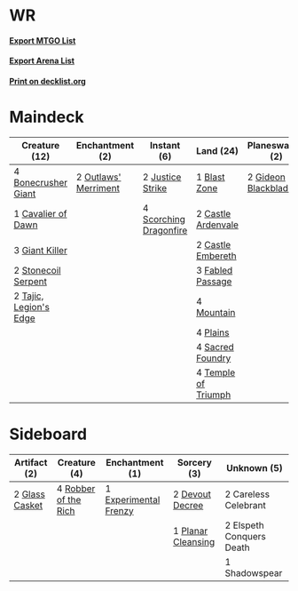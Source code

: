 # WR

#### [Export MTGO List](../collection/WR/WR.txt)
#### [Export Arena List](../collection/WR/WR_arena.txt)
#### [Print on decklist.org](http://decklist.org/?deckmain=1%09Blast%20Zone%0A4%09Bonecrusher%20Giant%0A2%09Castle%20Ardenvale%0A2%09Castle%20Embereth%0A1%09Cavalier%20of%20Dawn%0A3%09Deafening%20Clarion%0A3%09Fabled%20Passage%0A3%09Giant%20Killer%0A2%09Gideon%20Blackblade%0A4%09Haktos%20the%20Unscarred%0A2%09Justice%20Strike%0A4%09Mountain%0A2%09Outlaws'%20Merriment%0A4%09Plains%0A2%09Purphoros's%20Intervention%0A4%09Sacred%20Foundry%0A4%09Scorching%20Dragonfire%0A1%09Shatter%20the%20Sky%0A2%09Stonecoil%20Serpent%0A1%09Storm's%20Wrath%0A2%09Tajic,%20Legion's%20Edge%0A4%09Temple%20of%20Triumph%0A3%09The%20Birth%20of%20Meletis&deckside=2%09Careless%20Celebrant%0A2%09Devout%20Decree%0A2%09Elspeth%20Conquers%20Death%0A1%09Experimental%20Frenzy%0A2%09Glass%20Casket%0A1%09Planar%20Cleansing%0A4%09Robber%20of%20the%20Rich%0A1%09Shadowspear)
# Maindeck

|                                          Creature (12)                                          |                                        Enchantment (2)                                        |                                           Instant (6)                                           |                                          Land (24)                                           |                                       Planeswalker (2)                                       |                                         Sorcery (3)                                          |       Unknown (11)       |
|-------------------------------------------------------------------------------------------------|-----------------------------------------------------------------------------------------------|-------------------------------------------------------------------------------------------------|----------------------------------------------------------------------------------------------|----------------------------------------------------------------------------------------------|----------------------------------------------------------------------------------------------|--------------------------|
|4 [Bonecrusher Giant](http://gatherer.wizards.com/Pages/Card/Details.aspx?multiverseid=473077)   |2 [Outlaws' Merriment](http://gatherer.wizards.com/Pages/Card/Details.aspx?multiverseid=473160)|2 [Justice Strike](http://gatherer.wizards.com/Pages/Card/Details.aspx?multiverseid=452932)      |1 [Blast Zone](http://gatherer.wizards.com/Pages/Card/Details.aspx?multiverseid=461171)       |2 [Gideon Blackblade](http://gatherer.wizards.com/Pages/Card/Details.aspx?multiverseid=463943)|3 [Deafening Clarion](http://gatherer.wizards.com/Pages/Card/Details.aspx?multiverseid=452915)|4 Haktos the Unscarred    |
|1 [Cavalier of Dawn](http://gatherer.wizards.com/Pages/Card/Details.aspx?multiverseid=466764)    |                                                                                               |4 [Scorching Dragonfire](http://gatherer.wizards.com/Pages/Card/Details.aspx?multiverseid=473101)|2 [Castle Ardenvale](http://gatherer.wizards.com/Pages/Card/Details.aspx?multiverseid=473200) |                                                                                              |                                                                                              |2 Purphoros's Intervention|
|3 [Giant Killer](http://gatherer.wizards.com/Pages/Card/Details.aspx?multiverseid=472976)        |                                                                                               |                                                                                                 |2 [Castle Embereth](http://gatherer.wizards.com/Pages/Card/Details.aspx?multiverseid=473201)  |                                                                                              |                                                                                              |1 Shatter the Sky         |
|2 [Stonecoil Serpent](http://gatherer.wizards.com/Pages/Card/Details.aspx?multiverseid=473197)   |                                                                                               |                                                                                                 |3 [Fabled Passage](http://gatherer.wizards.com/Pages/Card/Details.aspx?multiverseid=473206)   |                                                                                              |                                                                                              |1 Storm's Wrath           |
|2 [Tajic, Legion's Edge](http://gatherer.wizards.com/Pages/Card/Details.aspx?multiverseid=452954)|                                                                                               |                                                                                                 |4 [Mountain](http://gatherer.wizards.com/Pages/Card/Details.aspx?multiverseid=439859)         |                                                                                              |                                                                                              |3 The Birth of Meletis    |
|                                                                                                 |                                                                                               |                                                                                                 |4 [Plains](http://gatherer.wizards.com/Pages/Card/Details.aspx?multiverseid=439856)           |                                                                                              |                                                                                              |                          |
|                                                                                                 |                                                                                               |                                                                                                 |4 [Sacred Foundry](http://gatherer.wizards.com/Pages/Card/Details.aspx?multiverseid=405106)   |                                                                                              |                                                                                              |                          |
|                                                                                                 |                                                                                               |                                                                                                 |4 [Temple of Triumph](http://gatherer.wizards.com/Pages/Card/Details.aspx?multiverseid=373560)|                                                                                              |                                                                                              |                          |


# Sideboard

|                                      Artifact (2)                                       |                                         Creature (4)                                          |                                        Enchantment (1)                                         |                                         Sorcery (3)                                         |      Unknown (5)       |
|-----------------------------------------------------------------------------------------|-----------------------------------------------------------------------------------------------|------------------------------------------------------------------------------------------------|---------------------------------------------------------------------------------------------|------------------------|
|2 [Glass Casket](http://gatherer.wizards.com/Pages/Card/Details.aspx?multiverseid=472977)|4 [Robber of the Rich](http://gatherer.wizards.com/Pages/Card/Details.aspx?multiverseid=473100)|1 [Experimental Frenzy](http://gatherer.wizards.com/Pages/Card/Details.aspx?multiverseid=452849)|2 [Devout Decree](http://gatherer.wizards.com/Pages/Card/Details.aspx?multiverseid=466767)   |2 Careless Celebrant    |
|                                                                                         |                                                                                               |                                                                                                |1 [Planar Cleansing](http://gatherer.wizards.com/Pages/Card/Details.aspx?multiverseid=191599)|2 Elspeth Conquers Death|
|                                                                                         |                                                                                               |                                                                                                |                                                                                             |1 Shadowspear           |

